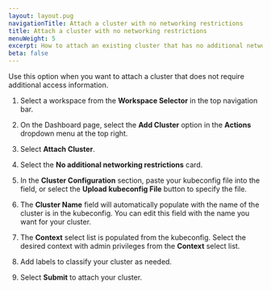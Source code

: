 ```yaml
---
layout: layout.pug
navigationTitle: Attach a cluster with no networking restrictions
title: Attach a cluster with no networking restrictions
menuWeight: 5
excerpt: How to attach an existing cluster that has no additional networking restrictions
beta: false
---
```


<!-- markdownlint-disable MD030 -->

Use this option when you want to attach a cluster that does not require additional access information.

1. Select a workspace from the **Workspace Selector** in the top navigation bar. 

1. On the Dashboard page, select the **Add Cluster** option in the **Actions** dropdown menu at the top right.

1. Select **Attach Cluster**.

1. Select the **No additional networking restrictions** card.

1. In the **Cluster Configuration** section, paste your kubeconfig file into the field, or select the **Upload kubeconfig File** button to specify the file. 

1. The **Cluster Name** field will automatically populate with the name of the cluster is in the kubeconfig. You can edit this field with the name you want for your cluster.

1. The **Context** select list is populated from the kubeconfig. Select the desired context with admin privileges from the **Context** select list.

1. Add labels to classify your cluster as needed.

1. Select **Submit** to attach your cluster.